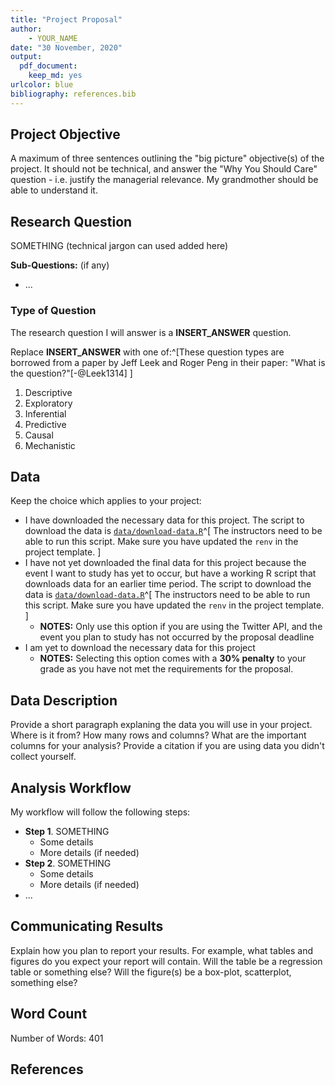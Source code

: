 ```yaml
---
title: "Project Proposal"
author:
    - YOUR_NAME
date: "30 November, 2020"
output: 
  pdf_document:
    keep_md: yes
urlcolor: blue
bibliography: references.bib
---
```




## Project Objective

A maximum of three sentences outlining the "big picture" objective(s) of the project.
It should not be technical, and answer the "Why You Should Care" question - i.e. justify the managerial relevance.
My grandmother should be able to understand it.

## Research Question

SOMETHING (technical jargon can used added here)

**Sub-Questions:** (if any)

* ...

### Type of Question

The research question I will answer is a **INSERT_ANSWER** question.

Replace **INSERT_ANSWER** with one of:^[These question types are borrowed from a paper by Jeff Leek and Roger Peng in their paper: "What is the question?"[-@Leek1314]
]

1. Descriptive
2. Exploratory
3. Inferential
4. Predictive
5. Causal
6. Mechanistic

## Data

Keep the choice which applies to your project:

- I have downloaded the necessary data for this project. The script to download the data is [`data/download-data.R`](data/download-data.R)^[
The instructors need to be able to run this script.
Make sure you have updated the `renv` in the project template.
]
- I have not yet downloaded the final data for this project because the event I want to study has yet to occur, but have a working R script that downloads data for an earlier time period. The script to download the data is [`data/download-data.R`](data/download-data.R)^[
The instructors need to be able to run this script.
Make sure you have updated the `renv` in the project template.
]
  - **NOTES:** Only use this option if you are using the Twitter API, and the event you plan to study has not occurred by the proposal deadline
- I am yet to download the necessary data for this project
  - **NOTES:** Selecting this option comes with a **30% penalty** to your grade as you have not met the requirements for the proposal.

## Data Description

Provide a short paragraph explaning the data you will use in your project.
Where is it from?
How many rows and columns?
What are the important columns for your analysis?
Provide a citation if you are using data you didn't collect yourself.

## Analysis Workflow

My workflow will follow the following steps:

* **Step 1**. SOMETHING
  * Some details
  * More details (if needed)
* **Step 2**. SOMETHING
  * Some details
  * More details (if needed)
* ...

## Communicating Results

Explain how you plan to report your results. 
For example, what tables and figures do you expect your report will contain.
Will the table be a regression table or something else?
Will the figure(s) be a box-plot, scatterplot, something else?

## Word Count

Number of Words: 401

## References
